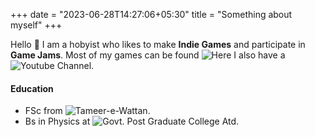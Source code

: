 +++
date = "2023-06-28T14:27:06+05:30"
title = "Something about myself"
+++

Hello 👋
I am a hobyist who likes to make **Indie Games** and participate in **Game Jams**.
Most of my games can be found ![Here][1]
I also have a ![Youtube Channel][2].

#### Education

* FSc from ![Tameer-e-Wattan][3].
* Bs in Physics at ![Govt. Post Graduate College Atd][4].

[1]: https://variable-interactive.itch.io/
[2]: https://www.youtube.com/channel/UCkc4E2bJkQ91kejNKKd_U2g
[3]: https://tameeriwattan.edu.pk/
[4]: https://gpgc-atd.edu.pk/
